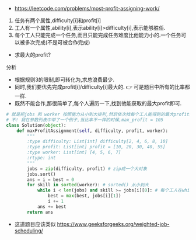 
- https://leetcode.com/problems/most-profit-assigning-work/
1. 任务有两个属性,difficulty[i]和profit[i]
2. 工人有一个属性,ability[i],表示ability[i]>difficulty[i],表示能够胜任.
3. 每个工人只能完成一个任务,而且只能完成任务难度比他能力小的.一个任务可以被多次完成(不是可被合作完成)
- 求最大的profit?

分析
- 根据规则3的限制,即可转化为,求总浪费最少.
- 同时,我们要优先完成profit[i]/difficulty[i]最大的. 👉 可是题目中所有的比率都一样.
- 既然不能合作,那很简单了,每个人遍历一下,找到他能获取的最大profit即可.



```py
# 就是把jobs 和 worker 按照能力从小到大排列,然后依次找每个工人能得到的最大profit而已,这样就能最优了?
# 不! 我在参数列表中举了一个例子,当比率不一样的时候,max_profit = 105
class Solution(object):
    def maxProfitAssignment(self, difficulty, profit, worker):
        """
        :type difficulty: List[int] difficulty[2, 4, 6, 8, 10]
        :type profit: List[int] profit = [10, 20, 30, 40, 55]
        :type worker: List[int] [4, 5, 6, 7]
        :rtype: int
        """
        jobs = zip(difficulty, profit) # zip成一个大对象
        jobs.sort()
        ans = i = best = 0
        for skill in sorted(worker): # sorted() 从小到大
            while i < len(jobs) and skill >= jobs[i][0]: # 每个工人在while中找到他能获取的max_profit
                best = max(best, jobs[i][1])
                i += 1
            ans += best
        return ans
```



- 这道题目应该类似 https://www.geeksforgeeks.org/weighted-job-scheduling/


